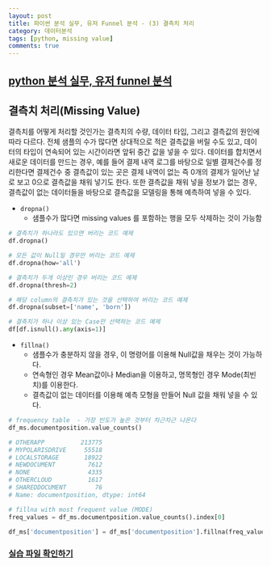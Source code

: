 ```yaml
---
layout: post
title: 파이썬 분석 실무, 유저 Funnel 분석 - (3) 결측치 처리
category: 데이터분석
tags: [python, missing value]
comments: true
---
```


## [python 분석 실무, 유저 funnel 분석](https://wikidocs.net/16570)

## 결측치 처리(Missing Value)
결측치를 어떻게 처리할 것인가는 결측치의 수량, 데이터 타입, 그리고 결측값의 원인에 따라 다르다. 전체 샘플의 수가 많다면 상대적으로 적은 결측값을 버릴 수도 있고, 데이터의 타입이 연속되어 있는 시간이라면 앞뒤 중간 값을 넣을 수 있다. 데이터를 합치면서 새로운 데이터를 만드는 경우, 예를 들어 결제 내역 로그를 바탕으로 일별 결제건수를 정리한다면 결제건수 중 결측값이 있는 곳은 결제 내역이 없는 즉 0개의 결제가 일어난 날로 보고 0으로 결측값을 채워 넣기도 한다. 또한 결측값을 채워 넣을 정보가 없는 경우, 결측값이 없는 데이터들을 바탕으로 결측값을 모델링을 통해 예측하여 넣을 수 있다.

- `dropna()`
    - 샘플수가 많다면 missing values 를 포함하는 행을 모두 삭제하는 것이 가능함

```python
# 결측치가 하나라도 있으면 버리는 코드 예제
df.dropna()

# 모든 값이 Null일 경우만 버리는 코드 예제
df.dropna(how='all')

# 결측치가 두개 이상인 경우 버리는 코드 예제
df.dropna(thresh=2)

# 해당 column의 결측치가 있는 것을 선택하여 버리는 코드 예제
df.dropna(subset=['name', 'born'])

# 결측치가 하나 이상 있는 Case만 선택하는 코드 예제
df[df.isnull().any(axis=1)]
```

- `fillna()` 
    - 샘플수가 충분하지 않을 경우, 이 명령어를 이용해 Null값을 채우는 것이 가능하다.
    - 연속형인 경우 Mean값이나 Median을 이용하고, 명목형인 경우 Mode(최빈치)를 이용한다.
    - 결측값이 없는 데이터를 이용해 예측 모형을 만들어 Null 값을 채워 넣을 수 있다.

```python
# frequency table  - 가장 빈도가 높은 것부터 차근차근 나온다
df_ms.documentposition.value_counts()

# OTHERAPP          213775
# MYPOLARISDRIVE     55518
# LOCALSTORAGE       18922
# NEWDOCUMENT         7612
# NONE                4335
# OTHERCLOUD          1617
# SHAREDDOCUMENT        76
# Name: documentposition, dtype: int64

# fillna with most frequent value (MODE)
freq_values = df_ms.documentposition.value_counts().index[0]

df_ms['documentposition'] = df_ms['documentposition'].fillna(freq_values)
```

### [실습 파일 확인하기](https://github.com/onsoo/data-analytics/blob/master/funnel%20analytics/Funnel_Analysis_r.ipynb)